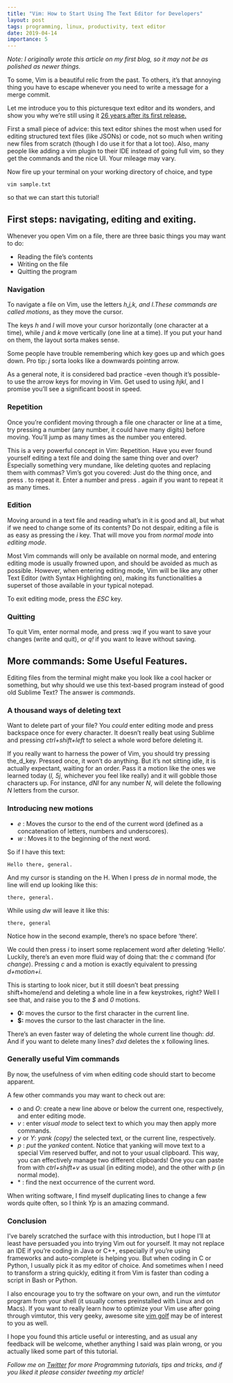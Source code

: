 ```yaml
---
title: "Vim: How to Start Using The Text Editor for Developers"
layout: post
tags: programming, linux, productivity, text editor
date: 2019-04-14
importance: 5
---
```


*Note: I originally wrote this article on my first blog, so it may not be as polished as newer things.*

To some, Vim is a beautiful relic from the past. To others, it’s that annoying thing you have to escape whenever you need to write a message for a merge commit.

Let me introduce you to this picturesque text editor and its wonders, and show you why we’re still using it [26 years after its first release.](https://en.wikipedia.org/wiki/Vim_%28text_editor%29)

First a small piece of advice: this text editor shines the most when used for editing structured text files (like JSONs) or code, not so much when writing new files from scratch (though I do use it for that a lot too). Also, many people like adding a vim plugin to their IDE instead of going full vim, so they get the commands and the nice UI. Your mileage may vary.

Now fire up your terminal on your working directory of choice, and type

```
vim sample.txt
```

so that we can start this tutorial!

## First steps: navigating, editing and exiting.

Whenever you open Vim on a file, there are three basic things you may want to do:

- Reading the file’s contents
- Writing on the file
- Quitting the program

### Navigation

To navigate a file on Vim, use the letters _h,j,k, _and_ l._These commands are called_ motions_, as they move the cursor.

The keys _h_ and _l_ will move your cursor horizontally (one character at a time), while _j_ and _k_ move vertically (one line at a time). If you put your hand on them, the layout sorta makes sense.

Some people have trouble remembering which key goes up and which goes down. Pro tip: _j_ sorta looks like a downwards pointing arrow.

As a general note, it is considered bad practice -even though it’s possible- to use the arrow keys for moving in Vim. Get used to using _hjkl_, and I promise you’ll see a significant boost in speed.

### Repetition

Once you’re confident moving through a file one character or line at a time, try pressing a number (any number, it could have many digits) before moving. You’ll jump as many times as the number you entered.

This is a very powerful concept in Vim: Repetition. Have you ever found yourself editing a text file and doing the same thing over and over? Especially something very mundane, like deleting quotes and replacing them with commas? Vim’s got you covered: Just do the thing once, and press . to repeat it. Enter a number and press . again if you want to repeat it as many times.

### Edition

Moving around in a text file and reading what’s in it is good and all, but what if we need to change some of its contents? Do not despair, editing a file is as easy as pressing the _i_ key. That will move you from _normal mode_ into _editing mode_.

Most Vim commands will only be available on normal mode, and entering editing mode is usually frowned upon, and should be avoided as much as possible. However, when entering editing mode, Vim will be like any other Text Editor (with Syntax Highlighting on), making its functionalities a superset of those available in your typical notepad.

To exit editing mode, press the _ESC_ key.

### Quitting

To quit Vim, enter normal mode, and press _:wq_ if you want to save your changes (write and quit), or _q!_ if you want to leave without saving.

## More commands: Some Useful Features.

Editing files from the terminal might make you look like a cool hacker or something, but why should we use this text-based program instead of good old Sublime Text? The answer is _commands_. 

### A thousand ways of deleting text

Want to delete part of your file? You _could_ enter editing mode and press backspace once for every character. It doesn’t really beat using Sublime and pressing _ctrl+shift+left_ to select a whole word before deleting it.

If you really want to harness the power of Vim, you should try pressing the_d_key. Pressed once, it won’t do anything. But it’s not sitting idle, it is actually expectant, waiting for an order. Pass it a motion like the ones we learned today (_l, 5j_, whichever you feel like really) and it will gobble those characters up. For instance, _dNl_ for any number _N_, will delete the following _N_ letters from the cursor.

### Introducing new motions

- _e_ : Moves the cursor to the end of the current word (defined as a concatenation of letters, numbers and underscores).
- _w_ : Moves it to the beginning of the next word.

So if I have this text:

```
Hello there, general.
```

And my cursor is standing on the H. When I press _de_ in normal mode, the line will end up looking like this:

```
there, general.
```

While using _dw_ will leave it like this:

```
there, general
```

Notice how in the second example, there’s no space before ‘there’.

We could then press _i_ to insert some replacement word after deleting ‘Hello’. Luckily, there’s an even more fluid way of doing that: the _c_ command (for _change_). Pressing _c_ and a motion is exactly equivalent to pressing _d+motion+i_.

This is starting to look nicer, but it still doesn’t beat pressing shift+home/end and deleting a whole line in a few keystrokes, right? Well I see that, and raise you to the _$_ and _0_ motions.

- **0:** moves the cursor to the first character in the current line.
- **$:** moves the cursor to the last character in the line.

There’s an even faster way of deleting the whole current line though: _dd_. And if you want to delete many lines? _dxd_ deletes the x following lines.

### Generally useful Vim commands

By now, the usefulness of vim when editing code should start to become apparent.

A few other commands you may want to check out are:

- _o_ and _O_: create a new line above or below the current one, respectively, and enter editing mode.
- _v_ : enter _visual mode_ to select text to which you may then apply more commands.
- _y_ or _Y_: _yank (copy)_ the selected text, or the current line, respectively.
- _p_ : _put_ the _yanked_ content. Notice that yanking will move text to a special Vim reserved buffer, and not to your usual clipboard. This way, you can effectively manage two different clipboards! One you can paste from with _ctrl+shift+v_ as usual (in editing mode), and the other with _p_ (in normal mode).
- \* : find the next occurrence of the current word.

When writing software, I find myself duplicating lines to change a few words quite often, so I think _Yp_ is an amazing command.

### Conclusion

I’ve barely scratched the surface with this introduction, but I hope I’ll at least have persuaded you into trying Vim out for yourself. It may not replace an IDE if you’re coding in Java or C++, especially if you’re using frameworks and auto-complete is helping you. But when coding in C or Python, I usually pick it as my editor of choice. And sometimes when I need to transform a string quickly, editing it from Vim is faster than coding a script in Bash or Python.

I also encourage you to try the software on your own, and run the _vimtutor_ program from your shell (it usually comes preinstalled with Linux and on Macs). If you want to really learn how to optimize your Vim use after going through vimtutor, this very geeky, awesome site [vim golf](http://vimgolf.com/) may be of interest to you as well.

I hope you found this article useful or interesting, and as usual any feedback will be welcome, whether anything I said was plain wrong, or you actually liked some part of this tutorial.

_Follow me on [Twitter](http://www.twitter.com/strikingloo) for more Programming tutorials, tips and tricks, and if you liked it please consider tweeting my article!_